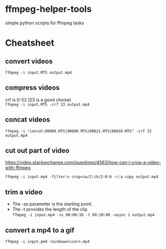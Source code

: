 # ffmpeg-helper-tools
simple python scripts for ffmpeg tasks

# Cheatsheet

## convert videos
```ffmpeg -i input.MTS output.mp4```

## compress videos
crf is 0-52 (23 is a good choise)  
```ffmpeg -i input.MTS -crf 23 output.mp4```

## concat videos
```ffmpeg -i "concat:00008.MTS|00009.MTS|00021.MTS|00010.MTS" -crf 23  output.mp4```

## cut out part of video
https://video.stackexchange.com/questions/4563/how-can-i-crop-a-video-with-ffmpeg

```ffmpeg -i input.mp4 -filter:v crop=iw/2:ih/2:0:0 -c:a copy output.mp4```


## trim a video
- The -ss parameter is the starting point.
- The -t provides the length of the clip  
```ffmpeg -i input.mp4 -ss 00:00:10 -t 00:20:00 -async 1 output.mp4```

## convert a mp4 to a gif

```ffmpeg -i input.pm4 rainbowunicorn.mp4```
